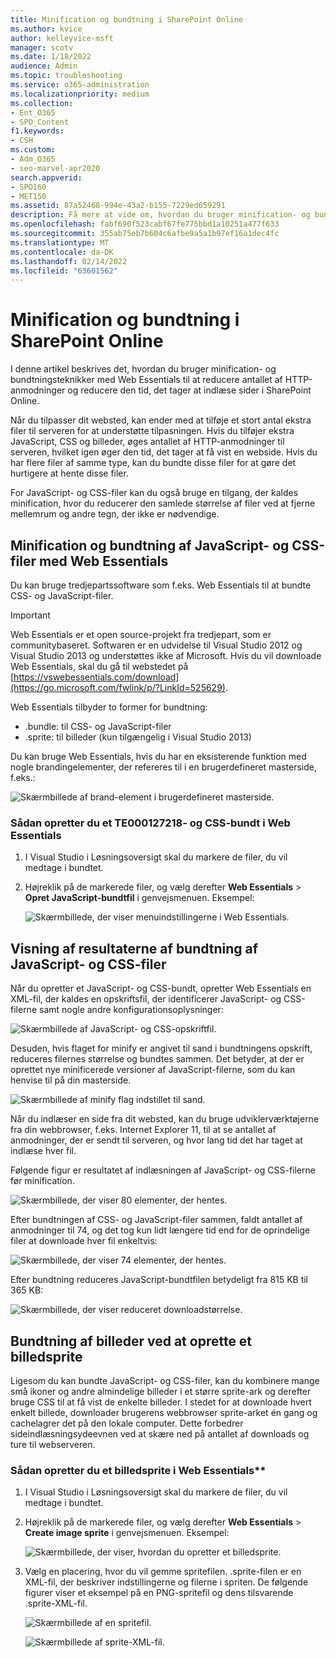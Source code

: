 ```yaml
---
title: Minification og bundtning i SharePoint Online
ms.author: kvice
author: kelleyvice-msft
manager: scotv
ms.date: 1/18/2022
audience: Admin
ms.topic: troubleshooting
ms.service: o365-administration
ms.localizationpriority: medium
ms.collection:
- Ent_O365
- SPO_Content
f1.keywords:
- CSH
ms.custom:
- Adm_O365
- seo-marvel-apr2020
search.appverid:
- SPO160
- MET150
ms.assetid: 87a52468-994e-43a2-b155-7229ed659291
description: Få mere at vide om, hvordan du bruger minification- og bundtningsteknikker med Web Essentials til at reducere HTTP-anmodninger og den tid, det tager at indlæse sider SharePoint Online.
ms.openlocfilehash: fabf690f523cabf67fe775bbd1a10251a477f633
ms.sourcegitcommit: 355ab75eb7b604c6afbe9a5a1b97ef16a1dec4fc
ms.translationtype: MT
ms.contentlocale: da-DK
ms.lasthandoff: 02/14/2022
ms.locfileid: "63601562"
---
```

# <a name="minification-and-bundling-in-sharepoint-online"></a>Minification og bundtning i SharePoint Online

I denne artikel beskrives det, hvordan du bruger minification- og bundtningsteknikker med Web Essentials til at reducere antallet af HTTP-anmodninger og reducere den tid, det tager at indlæse sider i SharePoint Online.
  
Når du tilpasser dit websted, kan ender med at tilføje et stort antal ekstra filer til serveren for at understøtte tilpasningen. Hvis du tilføjer ekstra JavaScript, CSS og billeder, øges antallet af HTTP-anmodninger til serveren, hvilket igen øger den tid, det tager at få vist en webside. Hvis du har flere filer af samme type, kan du bundte disse filer for at gøre det hurtigere at hente disse filer.
  
For JavaScript- og CSS-filer kan du også bruge en tilgang, der kaldes minification, hvor du reducerer den samlede størrelse af filer ved at fjerne mellemrum og andre tegn, der ikke er nødvendige.
  
## <a name="minification-and-bundling-javascript-and-css-files-with-web-essentials"></a>Minification og bundtning af JavaScript- og CSS-filer med Web Essentials

Du kan bruge tredjepartssoftware som f.eks. Web Essentials til at bundte CSS- og JavaScript-filer.
  
> [!IMPORTANT]
> Web Essentials er et open source-projekt fra tredjepart, som er communitybaseret. Softwaren er en udvidelse til Visual Studio 2012 og Visual Studio 2013 og understøttes ikke af Microsoft. Hvis du vil downloade Web Essentials, skal du gå til webstedet på [https://vswebessentials.com/download](https://go.microsoft.com/fwlink/p/?LinkId=525629).
  
Web Essentials tilbyder to former for bundtning:
  
- .bundle: til CSS- og JavaScript-filer
- .sprite: til billeder (kun tilgængelig i Visual Studio 2013)

Du kan bruge Web Essentials, hvis du har en eksisterende funktion med nogle brandingelementer, der refereres til i en brugerdefineret masterside, f.eks.:
  
![Skærmbillede af brand-element i brugerdefineret masterside.](../media/3a6eba36-973d-482b-8556-a9394b8ba19f.png)
  
### <a name="to-create-a-te000127218-and-css-bundle-in-web-essentials"></a>Sådan opretter du et TE000127218- og CSS-bundt i Web Essentials
  
1. I Visual Studio i Løsningsoversigt skal du markere de filer, du vil medtage i bundtet.
2. Højreklik på de markerede filer, og vælg derefter **Web Essentials** \> **Opret JavaScript-bundtfil** i genvejsmenuen. Eksempel:

    ![Skærmbillede, der viser menuindstillingerne i Web Essentials.](../media/41aac84c-4538-4f78-b454-46e651f868a3.png)
  
## <a name="viewing-the-results-of-bundling-javascript-and-css-files"></a>Visning af resultaterne af bundtning af JavaScript- og CSS-filer

Når du opretter et JavaScript- og CSS-bundt, opretter Web Essentials en XML-fil, der kaldes en opskriftsfil, der identificerer JavaScript- og CSS-filerne samt nogle andre konfigurationsoplysninger:
  
![Skærmbillede af JavaScript- og CSS-opskriftfil.](../media/7ba891f8-52d8-467b-a0f6-b062dd1137a4.png)
  
Desuden, hvis flaget for minify er angivet til sand i bundtningens opskrift, reduceres filernes størrelse og bundtes sammen. Det betyder, at der er oprettet nye minificerede versioner af JavaScript-filerne, som du kan henvise til på din masterside.
  
![Skærmbillede af minify flag indstillet til sand.](../media/50523af2-6412-4117-ac3d-5bd26f6d562e.png)
  
Når du indlæser en side fra dit websted, kan du bruge udviklerværktøjerne fra din webbrowser, f.eks. Internet Explorer 11, til at se antallet af anmodninger, der er sendt til serveren, og hvor lang tid det har taget at indlæse hver fil.
  
Følgende figur er resultatet af indlæsningen af JavaScript- og CSS-filerne før minification.
  
![Skærmbillede, der viser 80 elementer, der hentes.](../media/e2df3912-1923-46e6-8cf2-3015a31554e1.png)
  
Efter bundtningen af CSS- og JavaScript-filer sammen, faldt antallet af anmodninger til 74, og det tog kun lidt længere tid end for de oprindelige filer at downloade hver fil enkeltvis:
  
![Skærmbillede, der viser 74 elementer, der hentes.](../media/686c4387-70e8-4a74-9d45-059f33a91184.png)
  
Efter bundtning reduceres JavaScript-bundtfilen betydeligt fra 815 KB til 365 KB:
  
![Skærmbillede, der viser reduceret downloadstørrelse.](../media/5e7dbd98-faff-4f68-b320-108fb252e395.png)
  
## <a name="bundling-images-by-creating-an-image-sprite"></a>Bundtning af billeder ved at oprette et billedsprite

Ligesom du kan bundte JavaScript- og CSS-filer, kan du kombinere mange små ikoner og andre almindelige billeder i et større sprite-ark og derefter bruge CSS til at få vist de enkelte billeder. I stedet for at downloade hvert enkelt billede, downloader brugerens webbrowser sprite-arket én gang og cachelagrer det på den lokale computer. Dette forbedrer sideindlæsningsydeevnen ved at skære ned på antallet af downloads og ture til webserveren.
  
### <a name="to-create-an-image-sprite-in-web-essentials"></a>Sådan opretter du et billedsprite i Web Essentials**
  
1. I Visual Studio i Løsningsoversigt skal du markere de filer, du vil medtage i bundtet.
2. Højreklik på de markerede filer, og vælg derefter **Web Essentials** \> **Create image sprite** i genvejsmenuen. Eksempel:

    ![Skærmbillede, der viser, hvordan du opretter et billedsprite.](../media/de0fe741-4ef7-4e3b-bafa-ef9f4822dac6.png)
  
3. Vælg en placering, hvor du vil gemme spritefilen. .sprite-filen er en XML-fil, der beskriver indstillingerne og filerne i spriten. De følgende figurer viser et eksempel på en PNG-spritefil og dens tilsvarende .sprite-XML-fil.

    ![Skærmbillede af en spritefil.](../media/0876bb2a-d1b9-4169-8e95-9c290d628d90.png)
  
    ![Skærmbillede af sprite-XML-fil.](../media/d1f94776-280d-4d56-abb5-384f145d9989.png)

